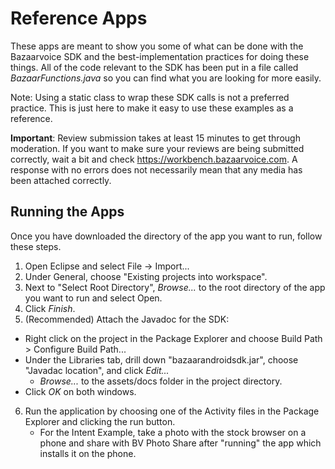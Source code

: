Reference Apps
===

These apps are meant to show you some of what can be done with the Bazaarvoice SDK and the best-implementation practices for doing these things. All of the code relevant to the SDK has been put in a file called _BazaarFunctions.java_ so you can find what you are looking for more easily.

Note: Using a static class to wrap these SDK calls is not a preferred practice. This is just here to make it easy to use these examples as a reference.

**Important**: Review submission takes at least 15 minutes to get through moderation. If you want to make sure your reviews are being submitted correctly, wait a bit and check https://workbench.bazaarvoice.com. A response with no errors does not necessarily mean that any media has been attached correctly.

Running the Apps
-
Once you have downloaded the directory of the app you want to run, follow these steps.

1. Open Eclipse and select File -> Import...
2. Under General, choose "Existing projects into workspace".
3. Next to "Select Root Directory", _Browse..._ to the root directory of the app you want to run and select Open.
4. Click _Finish_.
5. (Recommended) Attach the Javadoc for the SDK:
  - Right click on the project in the Package Explorer and choose Build Path > Configure Build Path...
  - Under the Libraries tab, drill down "bazaarandroidsdk.jar", choose "Javadac location", and click _Edit..._
	- _Browse..._ to the assets/docs folder in the project directory.
 - Click _OK_ on both windows.
6. Run the application by choosing one of the Activity files in the Package Explorer and clicking the run button.
	*	For the Intent Example, take a photo with the stock browser on a phone and share with BV Photo Share after "running" the app which installs it on the phone.
